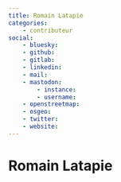 ```yaml
---
title: Romain Latapie
categories:
    - contributeur
social:
    - bluesky:
    - github:
    - gitlab:
    - linkedin: 
    - mail: 
    - mastodon:
        - instance:
        - username:
    - openstreetmap:
    - osgeo:
    - twitter: 
    - website:
---
```


# Romain Latapie

<!-- --8<-- [start:author-sign-block] -->



<!-- --8<-- [end:author-sign-block] -->
